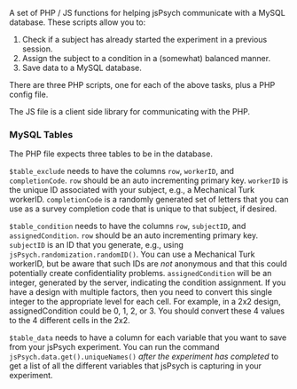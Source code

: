 A set of PHP / JS functions for helping jsPsych communicate with a MySQL database. These scripts allow you to:

1. Check if a subject has already started the experiment in a previous session.
2. Assign the subject to a condition in a (somewhat) balanced manner.
3. Save data to a MySQL database.

There are three PHP scripts, one for each of the above tasks, plus a PHP config file.

The JS file is a client side library for communicating with the PHP.

### MySQL Tables

The PHP file expects three tables to be in the database.

`$table_exclude` needs to have the columns `row`, `workerID`, and `completionCode`.
`row` should be an auto incrementing primary key.
`workerID` is the unique ID associated with your subject, e.g., a Mechanical Turk workerID.
`completionCode` is a randomly generated set of letters that you can use as a survey completion code that is unique to that subject, if desired.

`$table_condition` needs to have the columns `row`, `subjectID`, and `assignedCondition`.
`row` should be an auto incrementing primary key.
`subjectID` is an ID that you generate, e.g., using `jsPsych.randomization.randomID()`. You can use a Mechanical Turk workerID, but be aware that such IDs are *not* anonymous and that this could potentially create confidentiality problems.
`assignedCondition` will be an integer, generated by the server, indicating the condition assignment. If you have a design with multiple factors, then you need to convert this single integer to the appropriate level for each cell. For example, in a 2x2 design, assignedCondition could be 0, 1, 2, or 3. You should convert these 4 values to the 4 different cells in the 2x2.

`$table_data` needs to have a column for each variable that you want to save from your jsPsych experiment. You can run the command `jsPsych.data.get().uniqueNames()` *after the experiment has completed* to get a list of all the different variables that jsPsych is capturing in your experiment.
